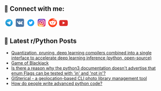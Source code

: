 ## 🔎 Connect with me:
[<img src="https://github.com/bullbesh/bullbesh/blob/main/images/Telegram.png" width="32" height="32" />](https://t.me/bullbesh)
[<img src="https://github.com/bullbesh/bullbesh/blob/main/images/VK.png" width="32" height="32" />](https://vk.com/bullbesh)
[<img src="https://github.com/bullbesh/bullbesh/blob/main/images/Twitter.png" width="32" height="32" />](https://twitter.com/bullbesh1)
[<img src="https://github.com/bullbesh/bullbesh/blob/main/images/Instagram.png" width="32" height="32" />](https://www.instagram.com/bullbesh)
[<img src="https://github.com/bullbesh/bullbesh/blob/main/images/Reddit.png" width="32" height="32" />](https://www.reddit.com/user/bullbesh)
[<img src="https://github.com/bullbesh/bullbesh/blob/main/images/YouTube.png" width="32" height="32" />](https://www.youtube.com/channel/UCtfjRs6uzgq5mfm8S06WTcg)

## 📕 Latest r/Python Posts
<!-- BLOG-POST-LIST:START -->
- [Quantization, pruning, deep learning compilers combined into a single interface to accelerate deep learning inference &lpar;python, open-source&rpar;](https://www.reddit.com/r/Python/comments/w9ja6s/quantization_pruning_deep_learning_compilers/)
- [Game of Blackjack](https://www.reddit.com/r/Python/comments/w9i6yr/game_of_blackjack/)
- [Is there a reason why the python3 documentation doesn&#39;t advertise that enum Flags can be tested with &#39;in&#39; and &#39;not in&#39;?](https://www.reddit.com/r/Python/comments/w9ho8r/is_there_a_reason_why_the_python3_documentation/)
- [GISterical - a geolocation-based CLI photo library management tool](https://www.reddit.com/r/Python/comments/w9hmvt/gisterical_a_geolocationbased_cli_photo_library/)
- [How do people write advanced python code?](https://www.reddit.com/r/Python/comments/w9gql6/how_do_people_write_advanced_python_code/)
<!-- BLOG-POST-LIST:END -->
